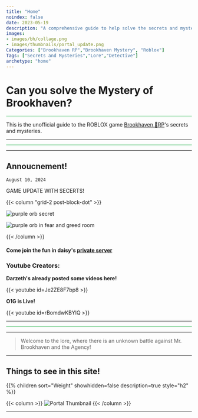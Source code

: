 ```yaml
---
title: "Home"
noindex: false
date: 2023-05-19
description: "A comprehensive guide to help solve the secrets and mysteries of Brookhaven RP. A walkthrough of quests, a casebook with notes and details."
images: 
- images/bh/collage.png
- images/thumbnails/portal_update.png
Categories: ["Brookhaven RP","Brookhaven Mystery", "Roblox"]
Tags: ["Secrets and Mysteries","Lore","Detective"]
archetype: "home"
---
```


# Can you solve the **Mystery** of Brookhaven?

<hr style="background-color: #28b44c" size=8>

This is the unofficial guide to the ROBLOX game <a href="https://www.roblox.com/games/4924922222/Brookhaven-RP" ref="noopener">Brookhaven 🏡RP</a>'s secrets and mysteries.

---

<hr style="background-color: #28b44c" size=8>

---

## Annoucnement!

`August 10, 2024`

GAME UPDATE WITH SECERTS!

{{< column "grid-2 post-block-dot" >}}

![purple orb secret](/images/bh/purple-orb.png)

![purple orb in fear and greed room](/images/bh/fear-greed-room.png)

{{< /column >}}

#### Come join the fun in daisy's [private server](https://www.roblox.com/share?code=fd11a12c87e409448f9e41981d88bf99&type=Server)

### Youtube Creators:



<div class="grid-2 post-vid-dot">

**Darzeth's already posted some videos here!** <div class="grid-1">{{< youtube id=Je2ZE8F7bp8 >}}</div>


**O1G is Live!** <div class="grid-1">{{< youtube id=rBomdwKBYlQ >}}</div>
</div>


---

<hr style="background-color: #28b44c" size=8>

---

> Welcome to the lore, where there is an unknown battle against Mr. Brookhaven and the Agency!


---

## Things to see in this site!


<div class="expand-content" style="display: block;">
{{% children sort="Weight" showhidden=false description=true style="h2"  %}}
</div>

{{< column >}}
![Portal Thumbnail](/images/thumbnails/portal_update.png)
{{< /column >}}

---


